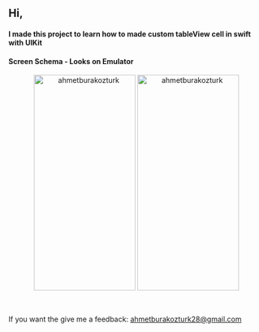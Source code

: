 <h2>Hi,</h2>
<h4>I made this project to learn how to made custom tableView cell in swift with UIKit<h4/>

<h4>Screen Schema - Looks on Emulator</h4>
<p align="center"> <img src="https://github.com/ahmetburakozturk/customTableViewCell-Swift/assets/79537376/860cdf86-3948-4384-b0bb-802567d0f798" alt="ahmetburakozturk" width="200" height="425"/> 
<img src="https://github.com/ahmetburakozturk/customTableViewCell-Swift/assets/79537376/90ce411c-9ca8-4bf8-944f-a8b7d24fa8b1" alt="ahmetburakozturk" width="200" height="425"/></p>

<br/>
<p>If you want the give me a feedback: <a href="mailto:ahmetburakozturk28@gmail.com">ahmetburakozturk28@gmail.com</a></p>
